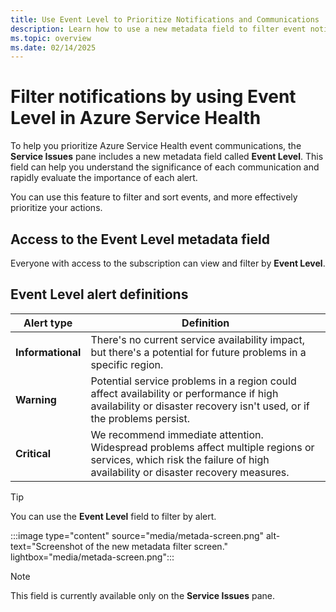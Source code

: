 ```yaml
---
title: Use Event Level to Prioritize Notifications and Communications
description: Learn how to use a new metadata field to filter event notifications in Azure Service Health.
ms.topic: overview
ms.date: 02/14/2025
---
```


# Filter notifications by using Event Level in Azure Service Health

To help you prioritize Azure Service Health event communications, the **Service Issues** pane includes a new metadata field called **Event Level**. This field can help you understand the significance of each communication and rapidly evaluate the importance of each alert.

You can use this feature to filter and sort events, and more effectively prioritize your actions.

## Access to the Event Level metadata field
Everyone with access to the subscription can view and filter by **Event Level**.

## Event Level alert definitions

|Alert type|Definition|
|-----|-----|
|**Informational**|There's no current service availability impact, but there's a potential for future problems in a specific region.|
|**Warning**|Potential service problems in a region could affect availability or performance if high availability or disaster recovery isn't used, or if the problems persist.|
|**Critical**|We recommend immediate attention. Widespread problems affect multiple regions or services, which risk the failure of high availability or disaster recovery measures.|

> [!TIP]
> You can use the **Event Level** field to filter by alert.

:::image type="content" source="media/metada-screen.png" alt-text="Screenshot of the new metadata filter screen." lightbox="media/metada-screen.png":::

> [!NOTE]
> This field is currently available only on the **Service Issues** pane.
